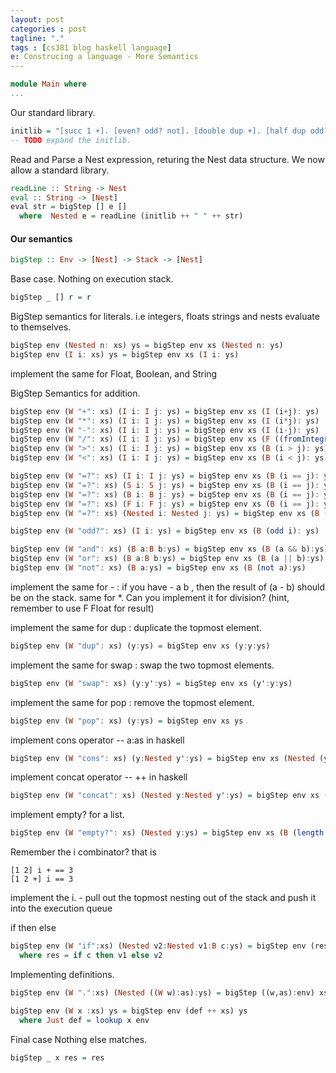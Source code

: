 ```yaml
---
layout: post
categories : post
tagline: "."
tags : [cs381 blog haskell language]
e: Construcing a language - More Semantics
---
```


~~~ haskell
module Main where
...
~~~

Our standard library.

~~~ haskell
initlib = "[succ 1 +]. [even? odd? not]. [double dup +]. [half dup odd? [succ 2 /] [2 /] if]."
-- TODO expand the initlib.
~~~

Read and Parse a Nest expression, returing the Nest data structure. We now allow a standard library.

~~~ haskell
readLine :: String -> Nest
eval :: String -> [Nest]
eval str = bigStep [] e []
  where  Nested e = readLine (initlib ++ " " ++ str)
~~~

#### Our semantics

~~~ haskell
bigStep :: Env -> [Nest] -> Stack -> [Nest]
~~~

Base case. Nothing on execution stack.

~~~ haskell
bigStep _ [] r = r
~~~

BigStep semantics for literals. i.e integers, floats strings and nests evaluate to themselves.

~~~ haskell
bigStep env (Nested n: xs) ys = bigStep env xs (Nested n: ys)
bigStep env (I i: xs) ys = bigStep env xs (I i: ys)
~~~

implement the same for Float, Boolean, and String

BigStep Semantics for addition.

~~~ haskell
bigStep env (W "+": xs) (I i: I j: ys) = bigStep env xs (I (i+j): ys)
bigStep env (W "*": xs) (I i: I j: ys) = bigStep env xs (I (i*j): ys)
bigStep env (W "-": xs) (I i: I j: ys) = bigStep env xs (I (i-j): ys)
bigStep env (W "/": xs) (I i: I j: ys) = bigStep env xs (F ((fromIntegral i)/(fromIntegral j)): ys)
bigStep env (W ">": xs) (I i: I j: ys) = bigStep env xs (B (i > j): ys)
bigStep env (W "<": xs) (I i: I j: ys) = bigStep env xs (B (i < j): ys)

bigStep env (W "=?": xs) (I i: I j: ys) = bigStep env xs (B (i == j): ys)
bigStep env (W "=?": xs) (S i: S j: ys) = bigStep env xs (B (i == j): ys)
bigStep env (W "=?": xs) (B i: B j: ys) = bigStep env xs (B (i == j): ys)
bigStep env (W "=?": xs) (F i: F j: ys) = bigStep env xs (B (i == j): ys)
bigStep env (W "=?": xs) (Nested i: Nested j: ys) = bigStep env xs (B (i == j): ys)

bigStep env (W "odd?": xs) (I i: ys) = bigStep env xs (B (odd i): ys)

bigStep env (W "and": xs) (B a:B b:ys) = bigStep env xs (B (a && b):ys)
bigStep env (W "or": xs) (B a:B b:ys) = bigStep env xs (B (a || b):ys)
bigStep env (W "not": xs) (B a:ys) = bigStep env xs (B (not a):ys)
~~~

implement the same for - : if you have - a b , then the result of (a - b) should be on the stack.
      same for *. Can you implement it for division? (hint, remember to use F Float for result)

implement the same for dup  : duplicate the topmost element.

~~~ haskell
bigStep env (W "dup": xs) (y:ys) = bigStep env xs (y:y:ys)
~~~

implement the same for swap : swap the two topmost elements.

~~~ haskell
bigStep env (W "swap": xs) (y:y':ys) = bigStep env xs (y':y:ys)
~~~


implement the same for pop : remove the topmost element.

~~~ haskell
bigStep env (W "pop": xs) (y:ys) = bigStep env xs ys
~~~

implement cons operator -- a:as in haskell

~~~ haskell
bigStep env (W "cons": xs) (y:Nested y':ys) = bigStep env xs (Nested (y:y'):ys)
~~~

implement concat operator -- ++ in haskell

~~~ haskell
bigStep env (W "concat": xs) (Nested y:Nested y':ys) = bigStep env xs (Nested (y ++ y'):ys)
~~~

implement empty? for a list.

~~~ haskell
bigStep env (W "empty?": xs) (Nested y:ys) = bigStep env xs (B (length y == 0):ys)
~~~

Remember the i combinator? that is 

~~~
[1 2] i + == 3
[1 2 +] i == 3
~~~

implement the i. - pull out the topmost nesting out of the stack and push it into the execution queue

if then else

~~~ haskell
bigStep env (W "if":xs) (Nested v2:Nested v1:B c:ys) = bigStep env (res ++ xs) ys
  where res = if c then v1 else v2
~~~

Implementing definitions.

~~~ haskell
bigStep env (W ".":xs) (Nested ((W w):as):ys) = bigStep ((w,as):env) xs ys

bigStep env (W x :xs) ys = bigStep env (def ++ xs) ys
  where Just def = lookup x env
~~~

Final case Nothing else matches.

~~~ haskell
bigStep _ x res = res
~~~

